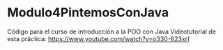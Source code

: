 # Modulo4PintemosConJava
Código para el curso de introducción a la POO con Java
Videotutorial de esta práctica: https://www.youtube.com/watch?v=o330-623xrI
